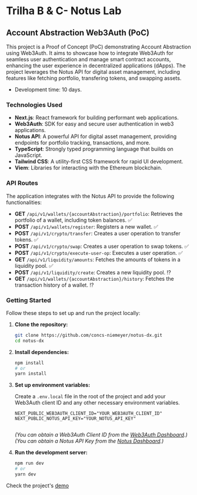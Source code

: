 # Trilha B & C- Notus Lab

## Account Abstraction Web3Auth (PoC)

This project is a Proof of Concept (PoC) demonstrating Account Abstraction using Web3Auth. It aims to showcase how to integrate Web3Auth for seamless user authentication and manage smart contract accounts, enhancing the user experience in decentralized applications (dApps). The project leverages the Notus API for digital asset management, including features like fetching portfolio, transfering tokens, and swapping assets.

- Development time: 10 days.


### Technologies Used

*   **Next.js**: React framework for building performant web applications.
*   **Web3Auth**: SDK for easy and secure user authentication in web3 applications.
*   **Notus API**: A powerful API for digital asset management, providing endpoints for portfolio tracking, transactions, and more.
*   **TypeScript**: Strongly typed programming language that builds on JavaScript.
*   **Tailwind CSS**: A utility-first CSS framework for rapid UI development.
*   **Viem**: Libraries for interacting with the Ethereum blockchain.

### API Routes

The application integrates with the Notus API to provide the following functionalities:

*   **GET** `/api/v1/wallets/{accountAbstraction}/portfolio`: Retrieves the portfolio of a wallet, including token balances. ✅
*   **POST** `/api/v1/wallets/register`: Registers a new wallet. ✅
*   **POST** `/api/v1/crypto/transfer`: Creates a user operation to transfer tokens. ✅
*   **POST** `/api/v1/crypto/swap`: Creates a user operation to swap tokens. ✅
*   **POST** `/api/v1/crypto/execute-user-op`: Executes a user operation. ✅
*   **GET** `/api/v1/liquidity/amounts`: Fetches the amounts of tokens in a liquidity pool. ✅
*   **POST** `/api/v1/liquidity/create`: Creates a new liquidity pool. ⁉️
*   **GET** `/api/v1/wallets/{accountAbstraction}/history`: Fetches the transaction history of a wallet. ⁉️

### Getting Started

Follow these steps to set up and run the project locally:

1.  **Clone the repository:**

    ```bash
    git clone https://github.com/concs-niemeyer/notus-dx.git
    cd notus-dx
    
    ```


2.  **Install dependencies:**

    ```bash
    npm install
    # or
    yarn install
    ```

3.  **Set up environment variables:**

    Create a `.env.local` file in the root of the project and add your Web3Auth client ID and any other necessary environment variables.

    ```
    NEXT_PUBLIC_WEB3AUTH_CLIENT_ID="YOUR_WEB3AUTH_CLIENT_ID"
    NEXT_PUBLIC_NOTUS_API_KEY="YOUR_NOTUS_API_KEY"
    

    ```

    *(You can obtain a Web3Auth Client ID from the [Web3Auth Dashboard](https://dashboard.web3auth.io/).)*
    *(You can obtain a Notus API Key from the [Notus Dashboard](https://dashboard.notus.team/).)*

4.  **Run the development server:**

    ```bash
    npm run dev
    # or
    yarn dev
    ```

Check the project's [demo](https://notus-dx.vercel.app/)
